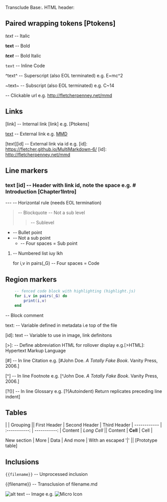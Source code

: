 Transclude Base:.
HTML header: <link type="text/css" rel="stylesheet" href="MutliMarkdown.css"/>
    <script src="highlight.min.js"></script>
    <script>hljs.initHighlightingOnLoad();</script>


## Paired wrapping tokens [Ptokens]

*text*  -- Italic

**text** -- Bold

***text*** -- Bold Italic

`text` -- Inline Code

^text^ -- Superscript (also EOL terminated) e.g. E=mc^2

~text~ -- Subscript (also EOL terminated) e.g. C~14

<url> -- Clickable url e.g. <http://fletcherpenney.net/mmd>

## Links

[link] -- Internal link [link] e.g. [Ptokens]

[text](url) -- External link e.g. [MMD](https://fletcher.github.io/MultiMarkdown-6/)

[text][id] -- External link via id e.g. [id]: https://fletcher.github.io/MultiMarkdown-6/
[id]: http://fletcherpenney.net/mmd

## Line markers

### text [id] -- Header with link id, note the space e.g. # Introduction [Chapter1Intro]

--- -- Horizontal rule (needs EOL termination)

> -- Blockquote
  > -- Not a sub level
>> -- Sublevel

* -- Bullet point
 * -- Not a sub point
    * -- Four spaces  = Sub point

1. -- Numbered list
    iuy
    lkh

    for i,v in pairs(_G) -- Four spaces  = Code

## Region markers

```lua
    -- fenced code block with highlighting (highlight.js)
    for i,v in pairs(_G) do
        print(i,v)
    end
```



<!--- Comment -->   -- Block comment

text: -- Variable defined in metadata i.e top of the file

[id]: text -- Variable to use in image, link definitons

[>]: -- Define abbreviation HTML for rollover display e.g.[>HTML]: Hypertext Markup Language

[#] -- In line Citation e.g. [#John Doe. *A Totally Fake Book*.  Vanity Press, 2006.]

[^] -- In line Footnote e.g. [^John Doe. *A Totally Fake Book*.  Vanity Press, 2006.]

[?()]  -- In line Glossary e.g. [?(Autoindent) Return replicates preceding line indent]

## Tables

|             |          Grouping           ||
First Header  | Second Header | Third Header |
 ------------ | :-----------: | -----------: |
Content       |          *Long Cell*        ||
Content       |   **Cell**    |         Cell |

New section   |     More      |         Data |
And more      | With an escaped '\|'         ||
[Prototype table]


## Inclusions

```{{filename}}``` -- Unprocessed inclusion

{{filename}}    -- Transclusion of filename.md

![alt text](\path "title") -- Image e.g. ![Micro Icon](micro.jpg "Some rollover text")


